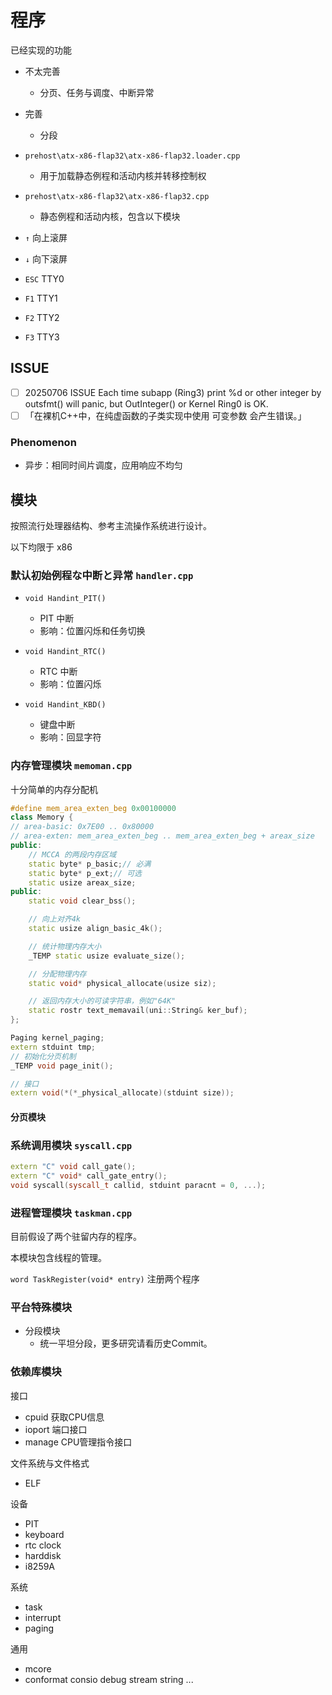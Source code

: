 
# 程序

已经实现的功能
- 不太完善
	- 分页、任务与调度、中断异常
- 完善
	- 分段



- `prehost\atx-x86-flap32\atx-x86-flap32.loader.cpp`
	- 用于加载静态例程和活动内核并转移控制权

- `prehost\atx-x86-flap32\atx-x86-flap32.cpp`
	- 静态例程和活动内核，包含以下模块

- `↑` 向上滚屏
- `↓` 向下滚屏
- `ESC` TTY0
- `F1` TTY1
- `F2` TTY2
- `F3` TTY3


## ISSUE

- [ ] 20250706 ISSUE Each time subapp (Ring3) print %d or other integer by outsfmt() will panic, but OutInteger() or Kernel Ring0 is OK.
- [ ] 「在裸机C++中，在纯虚函数的子类实现中使用 可变参数 会产生错误。」

### Phenomenon

- 异步：相同时间片调度，应用响应不均匀

## 模块

按照流行处理器结构、参考主流操作系统进行设计。

以下均限于 x86

### 默认初始例程な中断と异常 `handler.cpp`

- `void Handint_PIT()`
	- PIT 中断
	- 影响：位置闪烁和任务切换

- `void Handint_RTC()`
	- RTC 中断
	- 影响：位置闪烁

- `void Handint_KBD()`
	- 键盘中断
	- 影响：回显字符

### 内存管理模块 `memoman.cpp`

十分简单的内存分配机

```c++
#define mem_area_exten_beg 0x00100000
class Memory {
// area-basic: 0x7E00 .. 0x80000
// area-exten: mem_area_exten_beg .. mem_area_exten_beg + areax_size
public:
	// MCCA 的两段内存区域
	static byte* p_basic;// 必满
	static byte* p_ext;// 可选
	static usize areax_size;
public:
	static void clear_bss();

	// 向上对齐4k
	static usize align_basic_4k();

	// 统计物理内存大小
	_TEMP static usize evaluate_size();

	// 分配物理内存
	static void* physical_allocate(usize siz);

	// 返回内存大小的可读字符串，例如"64K"
	static rostr text_memavail(uni::String& ker_buf);
};

Paging kernel_paging;
extern stduint tmp;
// 初始化分页机制
_TEMP void page_init();

// 接口
extern void(*(*_physical_allocate)(stduint size));
```

#### 分页模块

### 系统调用模块 `syscall.cpp`

```c++
extern "C" void call_gate();
extern "C" void* call_gate_entry();
void syscall(syscall_t callid, stduint paracnt = 0, ...);
```

### 进程管理模块 `taskman.cpp`

目前假设了两个驻留内存的程序。

本模块包含线程的管理。

`word TaskRegister(void* entry)` 注册两个程序

### 平台特殊模块

- 分段模块
	- 统一平坦分段，更多研究请看历史Commit。

### 依赖库模块

接口
- cpuid 获取CPU信息
- ioport 端口接口
- manage CPU管理指令接口

文件系统与文件格式
- ELF

设备
- PIT
- keyboard
- rtc clock
- harddisk
- i8259A

系统
- task
- interrupt
- paging

通用
- mcore
- conformat consio debug stream string ...

